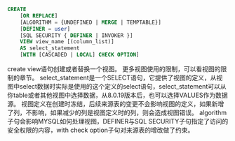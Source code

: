 ```sql
CREATE
    [OR REPLACE]
    [ALGORITHM = {UNDEFINED | MERGE | TEMPTABLE}]
    [DEFINER = user]
    [SQL SECURITY { DEFINER | INVOKER }]
    VIEW view_name [(column_list)]
    AS select_statement
    [WITH [CASCADED | LOCAL] CHECK OPTION]
```
create view语句创建或者替换一个视图。
更多视图使用的限制，可以看视图的限制的章节。
select_statement是一个SELECT语句，它提供了视图的定义，从视图中select数据时实际是使用的这个定义的select语句，select_statement可以从你table或者其他视图中选择数据，从8.0.19版本后，也可以选择VALUES作为数据源。
视图定义在创建时冻结，后续来源表的变更不会影响视图的定义，如果新增了列，不影响，如果减少的列是视图定义时的列，则会造成视图错误。
algorithm子句会影响MYSQL如何处理视图，DEFINER与SQL SECURITY子句指定了访问的安全权限的内容，with check option子句对来源表的增改做了约束。
